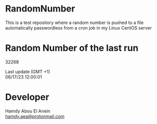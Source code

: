 # RandomNumber    
This is a test repository where a random number is pushed to a file automatically passwordless from a cron job in my Linux CentOS server    
# Random Number of the last run   
32268
      
Last update (GMT +1)    
06/17/23 12:00:01
# Developer    
Hamdy Abou El Anein   
hamdy.aea@protonmail.com
